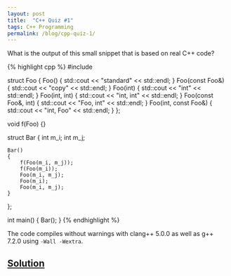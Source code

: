```yaml
---
layout: post
title:  "C++ Quiz #1"
tags: C++ Programming
permalink: /blog/cpp-quiz-1/
---
```


What is the output of this small snippet that is based on real C++ code?

<!--more-->

{% highlight cpp %}
#include <iostream>

struct Foo
{
    Foo() { std::cout << "standard" << std::endl; }
    Foo(const Foo&) { std::cout << "copy" << std::endl; }
    Foo(int) { std::cout << "int" << std::endl; }
    Foo(int, int) { std::cout << "int, int" << std::endl; }
    Foo(const Foo&, int) { std::cout << "Foo, int" << std::endl; }
    Foo(int, const Foo&) { std::cout << "int, Foo" << std::endl; }
};

void f(Foo) {}

struct Bar
{
    int m_i;
    int m_j;

    Bar()
    {
        f(Foo(m_i, m_j));
        f(Foo(m_i));
        Foo(m_i, m_j);
        Foo(m_i);
        Foo(m_i, m_j);
    }
};

int main()
{
    Bar();
}
{% endhighlight %}

The code compiles without warnings with clang++ 5.0.0 as well as g++ 7.2.0 using `-Wall -Wextra`.

<script language="javascript">
function toggle() {
    var spoiler = document.getElementById("spoiler");
    spoiler.style.display = (spoiler.style.display == "block") ? "none" : "block";
}
</script>

<h2><a href="javascript:toggle();">Solution</a></h2>

<div id="spoiler" style="display: none" markdown="1">
The preliminaries are simple:

- We have a struct Foo with a few different constructors, each of which prints a text that represents its parameter types.
- We have a struct Bar with two members, `m_i` and `m_j`.
- The `main` function calls the standard constructor of Bar.

The constructor of Bar is where the magic happens, so let's go through it line by line:

1. `f(Foo(m_i, m_j))` creates a temporary Foo object by calling the Foo constructor with `m_i` and `m_j` as parameters, so `int, int` is printed. The resulting Foo object is then passed to the function `f`.
2. `f(Foo(m_i))` works analogously, it calls  the Foo constructor with `m_i` as parameter, so `int` is printed. The resulting Foo object is then passed to the function `f`.
3. `Foo(m_i, m_j)` works the same as the first line, except it doesn't pass the resulting temporary Foo object to a function, so it is destroyed again immediately, `int, int` is printed again.
4. So far so good, but now look closely. `Foo(m_i)` surprisingly behaves entirely differently from all the previous lines. It does *not* call the Foo constructor with `m_i` as the parameter. Instead it creates a Foo object of the name `m_i`, just like `Foo m_i` would. So `standard` is printed.
5. Now the last line looks just like the third line, but it still does something different. Why? Because the name `m_i` is no longer referring to the `int m_i` member of Bar. Instead `m_i` is now referring to a local variable of type `Foo`, so `Foo(m_i, m_j)` prints `Foo, int`.

## Explanation

Thus spoke the C++ standard:

> §8.3 Meaning of declarators
>
> [...]
>
> 6 In a declaration `T D` where `D` has the form
>
> _( D1 )_
>
> the type of the contained _declarator-id_ is the same as that of the contained _declarator-id_ in the declaration
>
> `T D1`
>
> Parentheses do not alter the type of the embedded `declarator-id`, but they can alter the binding of complex declarators.

This kind of ambiguous parsing can lead to dangerous situations, as is documented in [DCL53-CPP](https://wiki.sei.cmu.edu/confluence/display/cplusplus/DCL53-CPP.+Do+not+write+syntactically+ambiguous+declarations). A similar example is also available in Wikipedia's [most vexing parse article](https://en.wikipedia.org/wiki/Most_vexing_parse).

## Future Directions

The upcoming Clang version will have a warning for this:

```
y.cpp:25:12: warning: parentheses were disambiguated as redundant parentheses around declaration of variable named
      'm_i' [-Wvexing-parse]
        Foo(m_i);
           ^~~~~
y.cpp:25:9: note: add enclosing parentheses to perform a function-style cast
        Foo(m_i);
        ^
        (       )
y.cpp:25:12: note: remove parentheses to silence this warning
        Foo(m_i);
           ^   ~
```
</div>
